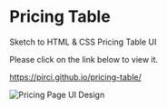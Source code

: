 # Pricing Table

Sketch to HTML & CSS Pricing Table UI

Please click on the link below to view it.

https://pirci.github.io/pricing-table/


![Pricing Page UI Design](https://user-images.githubusercontent.com/43238947/111435290-e532e600-8700-11eb-9bf7-18a9f598ef0f.png)

